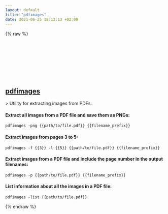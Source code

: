 ```yaml
---
layout: default
title: "pdfimages"
date: 2021-06-25 18:12:13 +02:00
---
```

{% raw %}
<h2 id="pdfimages">
  <a href="/en/common/pdfimages.html">pdfimages</a> <a href="#pdfimages"><svg class="icon">
    <use href="/assets/images/unicode_sprite.svg#link" />
  </svg></a>
</h2>
> Utility for extracting images from PDFs.

#### Extract all images from a PDF file and save them as PNGs:
```shell
pdfimages -png {{path/to/file.pdf}} {{filename_prefix}}
```
#### Extract images from pages 3 to 5:
```shell
pdfimages -f {{3}} -l {{5}} {{path/to/file.pdf}} {{filename_prefix}}
```
#### Extract images from a PDF file and include the page number in the output filenames:
```shell
pdfimages -p {{path/to/file.pdf}} {{filename_prefix}}
```
#### List information about all the images in a PDF file:
```shell
pdfimages -list {{path/to/file.pdf}}
```
{% endraw %}